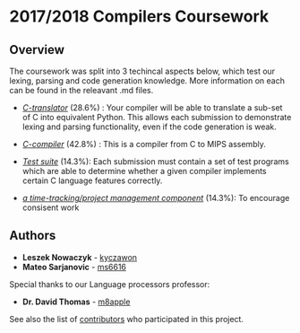 2017/2018 Compilers Coursework
==============================

## Overview

The coursework was split into 3 techincal aspects below, which test our lexing, parsing and code generation knowledge. More information on each can be found in the releavant .md files.

- [*C-translator*](c_translator.md) (28.6%) : Your compiler will be able to translate a sub-set of C
  into equivalent Python. This allows each submission to demonstrate lexing and
  parsing functionality, even if the code generation is weak.

- [*C-compiler*](c_compiler.md) (42.8%) : This is a compiler from C to MIPS assembly.

- [*Test suite*](c_test_suite.md) (14.3%): Each submission must contain a set of test programs which 
  are able to determine whether a given compiler implements certain C language
  features correctly.
  
- [*a time-tracking/project management component*](management.md) (14.3%): To encourage consisent work

## Authors

* **Leszek Nowaczyk** - [kyczawon](https://github.com/kyczawon)
* **Mateo Sarjanovic** - [ms6616](https://github.com/ms6616)

Special thanks to our Language processors professor:

* **Dr. David Thomas** - [m8apple](https://github.com/m8pple)

See also the list of [contributors](https://github.com/your/project/contributors) who participated in this project.
